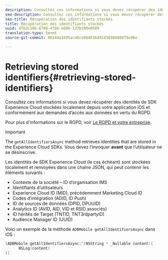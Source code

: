 ```yaml
---
description: Consultez ces informations si vous devez récupérer des identités de SDK Experience Cloud stockées localement depuis votre application iOS et conformément aux demandes d’accès aux données en vertu du RGPD.
seo-description: Consultez ces informations si vous devez récupérer des identités de SDK Experience Cloud stockées localement depuis votre application iOS et conformément aux demandes d’accès aux données en vertu du RGPD.
seo-title: Récupération des identifiants stockés
title: Récupération des identifiants stockés
uuid: 4fb2c166-6700-4f8b-b60b-137b199e0509
translation-type: tm+mt
source-git-commit: 06144a1695ac40ce984656491456968888f9e96e

---
```



# Retrieving stored identifiers{#retrieving-stored-identifiers}

Consultez ces informations si vous devez récupérer des identités de SDK Experience Cloud stockées localement depuis votre application iOS et conformément aux demandes d’accès aux données en vertu du RGPD.

Pour plus d’informations sur le RGPD, voir [Le RGPD et votre entreprise](https://www.adobe.com/privacy/general-data-protection-regulation.html).

>[!IMPORTANT]
>
>The `getAllIdentifiersAsync` method retrieves identities that are stored in the Experience Cloud SDKs. Vous devez l’invoquer **avant** que l’utilisateur ne se désinscrive.

Les identités de SDK Experience Cloud (le cas échéant) sont stockées localement et renvoyées dans une chaîne JSON, qui peut contenir les éléments suivants :

* Contexte de la société – ID d’organisation IMS
* Identifiants d’utilisateurs
* Experience Cloud ID (MID), précédemment Marketing Cloud ID
* Codes d’intégration (ADID, ID Push)
* ID de sources de données (DPID, DPUUID)
* Analytics ID (AVID, AID, VID et RSID associés)
* ID hérités de Target (TNTID, TNT3rdpartyID)
* Audience Manager ID (UUID)

Voici un exemple de la méthode `ADBMobile getAllIdentifiersAsync` dans iOS :

```objective-c
[ADBMobile getAllIdentifiersAsync:^(NSString * _Nullable content){
      NSLog(content) 
}]
```

